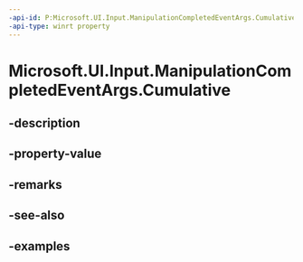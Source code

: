 ```yaml
---
-api-id: P:Microsoft.UI.Input.ManipulationCompletedEventArgs.Cumulative
-api-type: winrt property
---
```


# Microsoft.UI.Input.ManipulationCompletedEventArgs.Cumulative

<!--
public Microsoft.UI.Input.ManipulationDelta Cumulative { get; }
-->

## -description
## -property-value

## -remarks

## -see-also

## -examples

